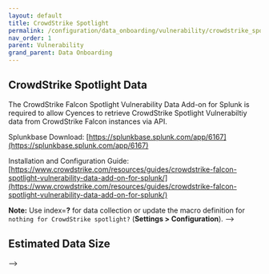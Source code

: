 ```yaml
---
layout: default
title: CrowdStrike Spotlight
permalink: /configuration/data_onboarding/vulnerability/crowdstrike_spotlight/
nav_order: 1
parent: Vulnerability
grand_parent: Data Onboarding
---
```


## **CrowdStrike Spotlight Data**

The CrowdStrike Falcon Spotlight Vulnerability Data Add-on for Splunk is required to allow Cyences to retrieve CrowdStrike Spotlight Vulnerabiltiy data from CrowdStrike Falcon instances via API. 

Splunkbase Download:
[https://splunkbase.splunk.com/app/6167](https://splunkbase.splunk.com/app/6167)

Installation and Configuration Guide:
[https://www.crowdstrike.com/resources/guides/crowdstrike-falcon-spotlight-vulnerability-data-add-on-for-splunk/](https://www.crowdstrike.com/resources/guides/crowdstrike-falcon-spotlight-vulnerability-data-add-on-for-splunk/)

**Note:** Use index=**?** for data collection or update the macro definition for `nothing for CrowdStrike spotlight?` (**Settings > Configuration**).
--><TODO Vatsal>

## Estimated Data Size
--><TODO Vatsal>